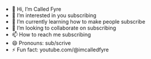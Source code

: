 - 👋 Hi, I’m Called Fyre
- 👀 I’m interested in you subscribing
- 🌱 I’m currently learning how to make people subscribe
- 💞️ I’m looking to collaborate on subscribing
- 📫 How to reach me subscribing
- 😄 Pronouns: sub/scrive
- ⚡ Fun fact: youtube.com/@imcalledfyre

<!---
imcalledfyre/imcalledfyre is a ✨ special ✨ repository because its `README.md` (this file) appears on your GitHub profile.
You can click the Preview link to take a look at your changes.
--->
